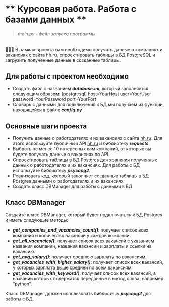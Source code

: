 # ** Курсовая работа. Работа с базами данных **
>###### main.py - файл запуска программы

🧑🏻‍💻 В рамках проекта вам необходимо получить данные о компаниях и вакансиях с сайта [hh.ru](hh.ru), спроектировать таблицы в БД PostgreSQL и загрузить полученные данные в созданные таблицы.

## Для работы с проектом необходимо

 * Создать файл  с названием ___database.ini___, который заполняется следующим образом:
   [postgresql]
   host=YourHost
   user=YourUser
   password=YourPassword
   port=YourPort
 * Словарь с данными для подключения к БД мы получаем из функции, находящейся в файле ___config.py___

## Основные шаги проекта

  * Получить данные о работодателях и их вакансиях с сайта [hh.ru](hh.ru). Для этого используйте публичный API [hh.ru](hh.ru) и библиотеку ___requests___.
  * Выбрать не менее 10 интересных вам компаний, от которых вы будете получать данные о вакансиях по API.
  * Спроектировать таблицы в БД Postgres для хранения полученных данных о работодателях и их вакансиях. Для работы с БД используйте библиотеку ___psycopg2___.
  * Реализовать код, который заполняет созданные таблицы в БД Postgres данными о работодателях и их вакансиях.
  * Создать класс DBManager для работы с данными в БД.

## Класс DBManager

Создайте класс DBManager, который будет подключаться к БД Postgres и иметь следующие методы:

  * ___get_companies_and_vacancies_count()___: получает список всех компаний и количество вакансий у каждой компании.
  * ___get_all_vacancies()___: получает список всех вакансий с указанием названия компании, названия вакансии и зарплаты и ссылки на вакансию.
  * ___get_avg_salary()___: получает среднюю зарплату по вакансиям.
  * ___get_vacancies_with_higher_salary()___: получает список всех вакансий, у которых зарплата выше средней по всем вакансиям.
  * ___get_vacancies_with_keyword()___: получает список всех вакансий, в названии которых содержатся переданные в метод слова, например “python”.

Класс DBManager должен использовать библиотеку ___psycopg2___ для работы с БД.
